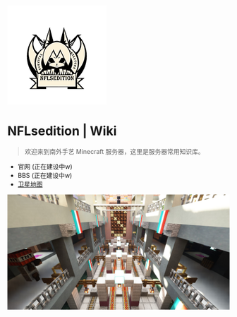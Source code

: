 ![logo](page/icon.png)

# NFLsedition | Wiki

> 欢迎来到南外手艺 Minecraft 服务器，这里是服务器常用知识库。

* 官网 (正在建设中w)
* BBS (正在建设中w)
* [卫星地图](http://43.248.188.80:10100/index.html)

![](page/bj.png)
